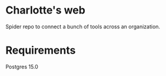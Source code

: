 # Charlotte's web

Spider repo to connect a bunch of tools across an organization.

# Requirements

Postgres 15.0
